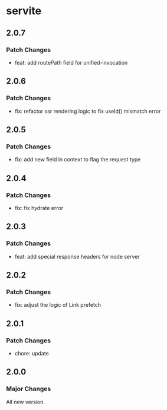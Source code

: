 # servite

## 2.0.7

### Patch Changes

- feat: add routePath field for unified-invocation

## 2.0.6

### Patch Changes

- fix: refactor ssr rendering logic to fix useId() mismatch error

## 2.0.5

### Patch Changes

- fix: add new field in context to flag the request type

## 2.0.4

### Patch Changes

- fix: fix hydrate error

## 2.0.3

### Patch Changes

- feat: add special response headers for node server

## 2.0.2

### Patch Changes

- fix: adjust the logic of Link prefetch

## 2.0.1

### Patch Changes

- chore: update

## 2.0.0

### Major Changes

All new version.

